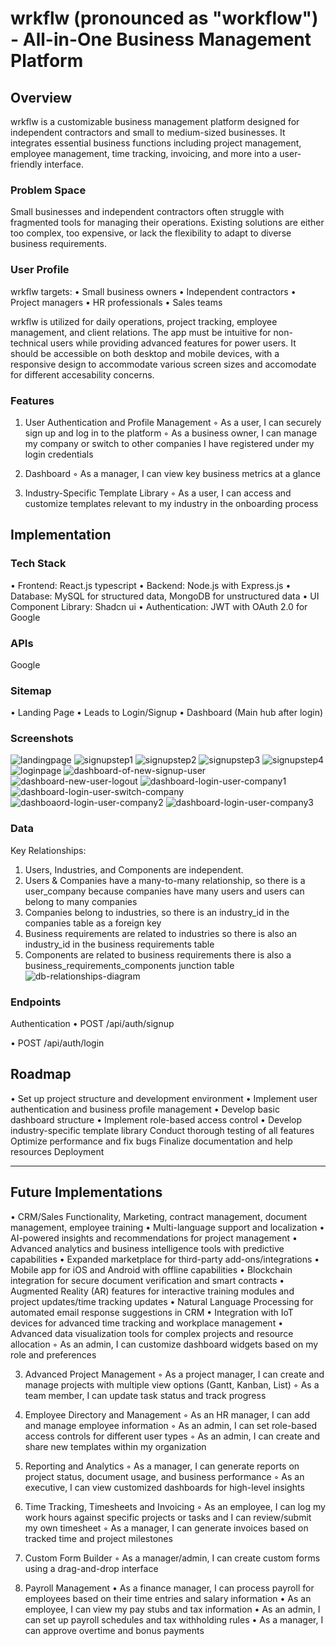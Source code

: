 # wrkflw (pronounced as "workflow") - All-in-One Business Management Platform

## Overview

wrkflw is a customizable business management platform designed for independent contractors and small to medium-sized businesses. It integrates essential business functions including project management, employee management, time tracking, invoicing, and more into a user-friendly interface.

### Problem Space

Small businesses and independent contractors often struggle with fragmented tools for managing their operations. Existing solutions are either too complex, too expensive, or lack the flexibility to adapt to diverse business requirements.

### User Profile

wrkflw targets:
• Small business owners
• Independent contractors
• Project managers
• HR professionals
• Sales teams

wrkflw is utilized for daily operations, project tracking, employee management, and client relations. The app must be intuitive for non-technical users while providing advanced features for power users. It should be accessible on both desktop and mobile devices, with a responsive design to accommodate various screen sizes and accomodate for different accesability concerns.

### Features

1. User Authentication and Profile Management
   ◦ As a user, I can securely sign up and log in to the platform
   ◦ As a business owner, I can manage my company or switch to other companies I have registered under my login credentials
2. Dashboard
   ◦ As a manager, I can view key business metrics at a glance

3. Industry-Specific Template Library
   ◦ As a user, I can access and customize templates relevant to my industry in the onboarding process

## Implementation

### Tech Stack

• Frontend: React.js typescript
• Backend: Node.js with Express.js
• Database: MySQL for structured data, MongoDB for unstructured data
• UI Component Library: Shadcn ui
• Authentication: JWT with OAuth 2.0 for Google

### APIs

Google

### Sitemap

• Landing Page
• Leads to Login/Signup
• Dashboard (Main hub after login)

### Screenshots

![landingpage](./src/assets/images/landing%20page.png)
![signupstep1](./src/assets/images/signup1.png)
![signupstep2](./src/assets/images/signup2.png)
![signupstep3](./src/assets/images/signup3.png)
![signupstep4](./src/assets/images/signup4.png)
![loginpage](./src/assets/images/login1.png)
![dashboard-of-new-signup-user](./src/assets/images/dashboard1.png)
![dashboard-new-user-logout](./src/assets/images/dashboard%202.png)
![dashboard-login-user-company1](./src/assets/images/dashboard%203.png)
![dashboard-login-user-switch-company](./src/assets/images/dashboard4.png)
![dashboaord-login-user-company2](./src/assets/images/dashboard5.png)
![dashboard-login-user-company3](./src/assets/images/dashboard6.png)

### Data

Key Relationships:

1. Users, Industries, and Components are independent.
2. Users & Companies have a many-to-many relationship, so there is a user_company because companies have many users and users can belong to many companies
3. Companies belong to industries, so there is an industry_id in the companies table as a foreign key
4. Business requirements are related to industries so there is also an industry_id in the business requirements table
5. Components are related to business requirements there is also a business_requirements_components junction table
   ![db-relationships-diagram](updated_db_diagram.png)

### Endpoints

Authentication
• POST /api/auth/signup

• POST /api/auth/login

## Roadmap

• Set up project structure and development environment
• Implement user authentication and business profile management
• Develop basic dashboard structure
• Implement role-based access control
• Develop industry-specific template library
Conduct thorough testing of all features
Optimize performance and fix bugs
Finalize documentation and help resources
Deployment

---

## Future Implementations

• CRM/Sales Functionality, Marketing, contract management, document management, employee training
• Multi-language support and localization
• AI-powered insights and recommendations for project management
• Advanced analytics and business intelligence tools with predictive capabilities
• Expanded marketplace for third-party add-ons/integrations
• Mobile app for iOS and Android with offline capabilities
• Blockchain integration for secure document verification and smart contracts
• Augmented Reality (AR) features for interactive training modules and project updates/time tracking updates
• Natural Language Processing for automated email response suggestions in CRM
• Integration with IoT devices for advanced time tracking and workplace management
• Advanced data visualization tools for complex projects and resource allocation
◦ As an admin, I can customize dashboard widgets based on my role and preferences

3. Advanced Project Management
   ◦ As a project manager, I can create and manage projects with multiple view options (Gantt, Kanban, List)
   ◦ As a team member, I can update task status and track progress
4. Employee Directory and Management
   ◦ As an HR manager, I can add and manage employee information
   ◦ As an admin, I can set role-based access controls for different user types
   ◦ As an admin, I can create and share new templates within my organization
5. Reporting and Analytics
   ◦ As a manager, I can generate reports on project status, document usage, and business performance
   ◦ As an executive, I can view customized dashboards for high-level insights
6. Time Tracking, Timesheets and Invoicing
   ◦ As an employee, I can log my work hours against specific projects or tasks and I can review/submit my own timesheet
   ◦ As a manager, I can generate invoices based on tracked time and project milestones
7. Custom Form Builder
   ◦ As a manager/admin, I can create custom forms using a drag-and-drop interface

8. Payroll Management
   • As a finance manager, I can process payroll for employees based on their time entries and salary information
   • As an employee, I can view my pay stubs and tax information
   • As an admin, I can set up payroll schedules and tax withholding rules
   • As a manager, I can approve overtime and bonus payments
